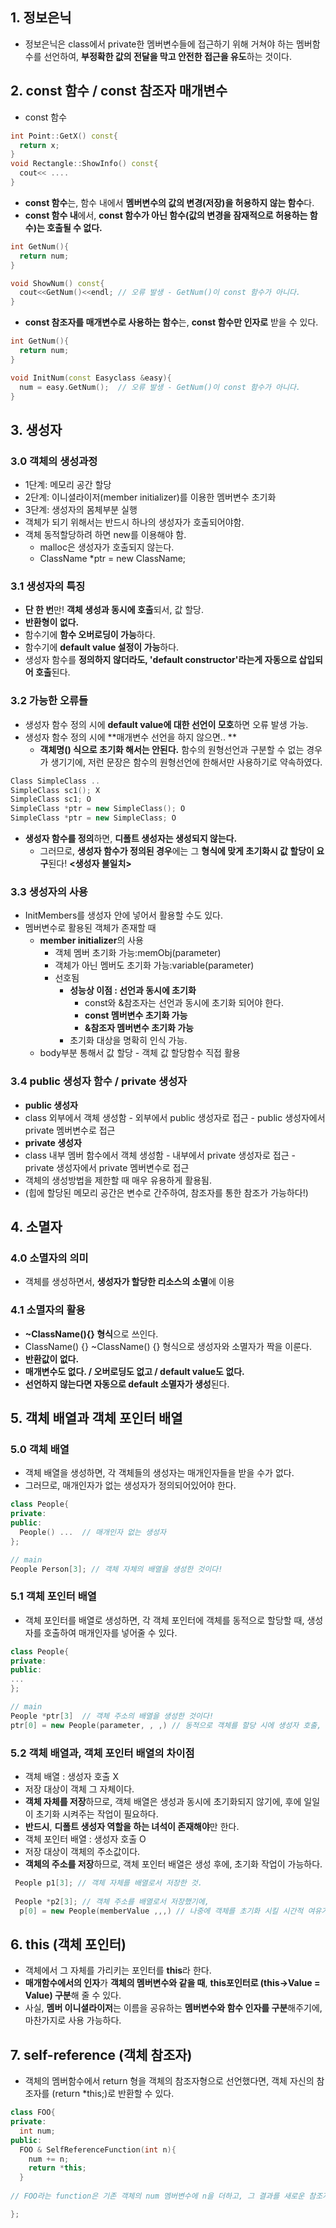 ## 1. 정보은닉
- 정보은닉은 class에서 private한 멤버변수들에 접근하기 위해 거쳐야 하는 멤버함수를 선언하여, **부정확한 값의 전달을 막고 안전한 접근을 유도**하는 것이다.


## 2. const 함수 / const 참조자 매개변수
- const 함수
```cpp
int Point::GetX() const{
  return x;
}
void Rectangle::ShowInfo() const{
  cout<< ....
}
```
  - **const 함수**는, 함수 내에서 **멤버변수의 값의 변경(저장)을 허용하지 않는 함수**다.
  - **const 함수 내**에서, **const 함수가 아닌 함수(값의 변경을 잠재적으로 허용하는 함수)는 호출될 수 없다.**
```cpp
int GetNum(){
  return num;
}

void ShowNum() const{
  cout<<GetNum()<<endl; // 오류 발생 - GetNum()이 const 함수가 아니다.
}
```
  - **const 참조자를 매개변수로 사용하는 함수**는, **const 함수만 인자로** 받을 수 있다.
```cpp
int GetNum(){
  return num;
}

void InitNum(const Easyclass &easy){
  num = easy.GetNum();  // 오류 발생 - GetNum()이 const 함수가 아니다.
}
```


## 3. 생성자

### 3.0 객체의 생성과정
 - 1단계: 메모리 공간 할당
 - 2단계: 이니셜라이저(member initializer)를 이용한 멤버변수 초기화
 - 3단계: 생성자의 몸체부분 실행
 - 객체가 되기 위해서는 반드시 하나의 생성자가 호출되어야함.
 - 객체 동적할당하려 하면 new를 이용해야 함.
    - malloc은 생성자가 호출되지 않는다.
    - ClassName *ptr = new ClassName;

### 3.1 생성자의 특징
 - **단 한 번**만! **객체 생성과 동시에 호출**되서, 값 할당.
 - **반환형이 없다.**
 - 함수기에 **함수 오버로딩이 가능**하다.
 - 함수기에 **default value 설정이 가능**하다.
 - 생성자 함수를 **정의하지 않더라도, 'default constructor'라는게 자동으로 삽입되어 호출**된다.

### 3.2 가능한 오류들
 - 생성자 함수 정의 시에 **default value에 대한 선언이 모호**하면 오류 발생 가능.
 - 생성자 함수 정의 시에 **매개변수 선언을 하지 않으면.. **
   - **객체명() 식으로 초기화 해서는 안된다.** 함수의 원형선언과 구분할 수 없는 경우가 생기기에, 저런 문장은 함수의 원형선언에 한해서만 사용하기로 약속하였다.
```cpp
Class SimpleClass ..
SimpleClass sc1(); X
SimpleClass sc1; O
SimpleClass *ptr = new SimpleClass(); O
SimpleClass *ptr = new SimpleClass; O
```
 - **생성자 함수를 정의**하면, **디폴트 생성자는 생성되지 않는다.**
   - 그러므로, **생성자 함수가 정의된 경우**에는 그 **형식에 맞게 초기화시 값 할당이 요구**된다! **<생성자 불일치>**

### 3.3 생성자의 사용
 - InitMembers를 생성자 안에 넣어서 활용할 수도 있다.
 - 멤버변수로 활용된 객체가 존재할 때
   - **member initializer**의 사용 
     - 객체 멤버 초기화 가능:memObj(parameter)
     - 객체가 아닌 멤버도 초기화 가능:variable(parameter)
     - 선호됨
       - **성능상 이점 : 선언과 동시에 초기화**
          - const와 &참조자는 선언과 동시에 초기화 되어야 한다.
          - **const 멤버변수 초기화 가능**
          - **&참조자 멤버변수 초기화 가능**
       - 초기화 대상을 명확히 인식 가능.
   - body부분 통해서 값 할당 - 객체 값 할당함수 직접 활용

### 3.4 public 생성자 함수 / private 생성자
 - **public 생성자**
  - class 외부에서 객체 생성함 - 외부에서 public 생성자로 접근 - public 생성자에서 private 멤버변수로 접근
 - **private 생성자**
  - class 내부 멤버 함수에서 객체 생성함 - 내부에서 private 생성자로 접근 - private 생성자에서 private 멤버변수로 접근
  - 객체의 생성방법을 제한할 때 매우 유용하게 활용됨.
  - (힙에 할당된 메모리 공간은 변수로 간주하여, 참조자를 통한 참조가 가능하다!)


## 4. 소멸자

### 4.0 소멸자의 의미
 - 객체를 생성하면서, **생성자가 할당한 리소스의 소멸**에 이용

### 4.1 소멸자의 활용
 - **~ClassName(){} 형식**으로 쓰인다.
  - ClassName() {} ~ClassName() {} 형식으로 생성자와 소멸자가 짝을 이룬다.
 - **반환값이 없다.**
 - **매개변수도 없다. / 오버로딩도 없고 / default value도 없다.**
 - **선언하지 않는다면 자동으로 default 소멸자가 생성**된다.

## 5. 객체 배열과 객체 포인터 배열

### 5.0 객체 배열
 - 객체 배열을 생성하면, 각 객체들의 생성자는 매개인자들을 받을 수가 없다.
 - 그러므로, 매개인자가 없는 생성자가 정의되어있어야 한다.
```cpp
class People{
private:
public:
  People() ...  // 매개인자 없는 생성자
};

// main
People Person[3]; // 객체 자체의 배열을 생성한 것이다!
```

### 5.1 객체 포인터 배열
 - 객체 포인터를 배열로 생성하면, 각 객체 포인터에 객체를 동적으로 할당할 때, 생성자를 호출하여 매개인자를 넣어줄 수 있다.
```cpp
class People{
private:
public:
...
};

// main
People *ptr[3]  // 객체 주소의 배열을 생성한 것이다!
ptr[0] = new People(parameter, , ,) // 동적으로 객체를 할당 시에 생성자 호출, 매개인자 넣기
```

### 5.2 객체 배열과, 객체 포인터 배열의 차이점
 - 객체 배열 : 생성자 호출 X
  - 저장 대상이 객체 그 자체이다.
  - **객체 자체를 저장**하므로, 객체 배열은 생성과 동시에 초기화되지 않기에, 후에 일일이 초기화 시켜주는 작업이 필요하다.
  - **반드시**, **디폴트 생성자 역할을 하는 녀석이 존재해야**만 한다.
 - 객체 포인터 배열 : 생성자 호출 O
  - 저장 대상이 객체의 주소값이다.
  - **객체의 주소를 저장**하므로, 객체 포인터 배열은 생성 후에, 초기화 작업이 가능하다.
```cpp
 People p1[3]; // 객체 자체를 배열로서 저장한 것.
 
 People *p2[3]; // 객체 주소를 배열로서 저장했기에,
  p[0] = new People(memberValue ,,,) // 나중에 객체를 초기화 시킬 시간적 여유가 있다.
```
 
## 6. this (객체 포인터)
 - 객체에서 그 자체를 가리키는 포인터를 **this**라 한다.
 - **매개함수에서의 인자**가 **객체의 멤버변수와 같을 때**, **this포인터로 (this->Value = Value) 구분**해 줄 수 있다.
 - 사실, **멤버 이니셜라이저**는 이름을 공유하는 **멤버변수와 함수 인자를 구분**해주기에, 마찬가지로 사용 가능하다.

## 7. self-reference (객체 참조자)
 - 객체의 멤버함수에서 return 형을 객체의 참조자형으로 선언했다면, 객체 자신의 참조자를 (return \*this;)로 반환할 수 있다.
```cpp
class FOO{
private:
  int num;
public:
  FOO & SelfReferenceFunction(int n){
    num += n;
    return *this;
  }
  
// FOO라는 function은 기존 객체의 num 멤버변수에 n을 더하고, 그 결과를 새로운 참조자로 반환하는 멤버함수다..!

};
```
 
 

